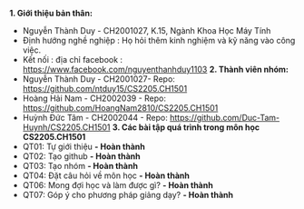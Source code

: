 **1. Giới thiệu bản thân:**
- Nguyễn Thành Duy - CH2001027, K.15, Ngành Khoa Học Máy Tính
- Định hướng nghề nghiệp : Họ hỏi thêm kinh nghiệm và kỹ năng vào công việc.
- Kết nối : địa chỉ facebook : https://www.facebook.com/nguyenthanhduy1103
**2. Thành viên nhóm:**
- Nguyễn Thành Duy - CH2001027- Repo: https://github.com/ntduy15/CS2205.CH1501
- Hoàng Hải Nam - CH2002039 - Repo: https://github.com/HoangNam2810/CS2205.CH1501
- Huỳnh Đức Tâm - CH2002044 - Repo: https://github.com/Duc-Tam-Huynh/CS2205.CH1501
**3. Các bài tập quá trình trong môn học CS2205.CH1501**
- QT01: Tự giới thiệu **- Hoàn thành**
- QT02: Tạo github **- Hoàn thành**
- QT03: Tạo nhóm **- Hoàn thành**
- QT04: Đặt câu hỏi về môn học **- Hoàn thành**
- QT06: Mong đợi học và làm được gì? **- Hoàn thành**
- QT07: Góp ý cho phương pháp giảng dạy? **- Hoàn thành**
